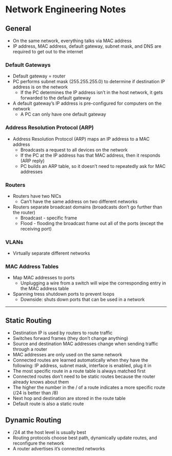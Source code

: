 # Network Engineering Notes

## General
- On the same network, everything talks via MAC address
- IP address, MAC address, default gateway, subnet mask, and DNS are required to get out to the internet

### Default Gateways
- Default gateway = router
- PC performs subnet mask (255.255.255.0) to determine if destination IP address is on the network
  - If the PC determines the IP address isn’t in the host network, it gets forwarded to the default gateway
- A default gateway’s IP address is pre-configured for computers on the network
  - A PC can only have one default gateway

### Address Resolution Protocol (ARP)
- Address Resolution Protocol (ARP) maps an IP address to a MAC address
  - Broadcasts a request to all devices on the network
  - If the PC at the IP address has that MAC address, then it responds (ARP reply)
  - PC builds an ARP table, so it doesn’t need to repeatedly ask for MAC addresses

### Routers
- Routers have two NICs
  - Can’t have the same address on two different networks
- Routers separate broadcast domains (broadcasts don’t go further than the router)
  - Broadcast - specific frame
  - Flood - flooding the broadcast frame out all of the ports (except the receiving port)

### VLANs
- Virtually separate different networks

### MAC Address Tables
- Map MAC addresses to ports
  - Unplugging a wire from a switch will wipe the corresponding entry in the MAC address table
- Spanning tress shutdown ports to prevent loops
  - Downside: shuts down ports that can be used in a network

---

## Static Routing
- Destination IP is used by routers to route traffic
- Switches forward frames (they don’t change anything)
- Source and destination MAC addresses change when sending traffic through a router
 - MAC addresses are only used on the same network
- Connected routes are learned automatically when they have the following: IP address, subnet mask, interface is enabled, plug it in
- The most specific route in a route table is always matched first
- Connected routes don’t need to be static routes because the router already knows about them
- The higher the number in the / of a route indicates a more specific route (/24 is better than /8)
- Next hop and destination are stored in the route table
- Default route is also a static route

## Dynamic Routing
- /24 at the host level is usually best
- Routing protocols choose best path, dynamically update routes, and reconfigure the network
- A router advertises it’s connected networks
